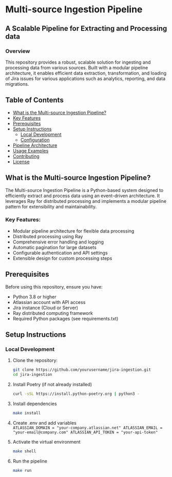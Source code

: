# Multi-source Ingestion Pipeline
## A Scalable Pipeline for Extracting and Processing data

### Overview
This repository provides a robust, scalable solution for ingesting and processing data from various sources. Built with a modular pipeline architecture, it enables efficient data extraction, transformation, and loading of Jira issues for various applications such as analytics, reporting, and data migrations.

## Table of Contents
- [What is the Multi-source Ingestion Pipeline?](#what-is-the-multi-source-ingestion-pipeline)
- [Key Features](#key-features)
- [Prerequisites](#prerequisites)
- [Setup Instructions](#setup-instructions)
  - [Local Development](#local-development)
  - [Configuration](#configuration)
- [Pipeline Architecture](#pipeline-architecture)
- [Usage Examples](#usage-examples)
- [Contributing](#contributing)
- [License](#license)

## What is the Multi-source Ingestion Pipeline?
The Multi-source Ingestion Pipeline is a Python-based system designed to efficiently extract and process data using an event-driven architecture. It leverages Ray for distributed processing and implements a modular pipeline pattern for extensibility and maintainability.

### Key Features:
- Modular pipeline architecture for flexible data processing
- Distributed processing using Ray
- Comprehensive error handling and logging
- Automatic pagination for large datasets
- Configurable authentication and API settings
- Extensible design for custom processing steps

## Prerequisites
Before using this repository, ensure you have:
- Python 3.8 or higher
- Atlassian account with API access
- Jira instance (Cloud or Server)
- Ray distributed computing framework
- Required Python packages (see requirements.txt)

## Setup Instructions

### Local Development
1. Clone the repository:
   ```bash
   git clone https://github.com/yourusername/jira-ingestion.git
   cd jira-ingestion
   ```
2. Install Poetry (if not already installed)
    ```bash
   curl -sSL https://install.python-poetry.org | python3 -
   ```
3. Install dependencies
    ```bash
   make install
   ```

4. Create .env and add variables \
 ``ATLASSIAN_DOMAIN = "your-company.atlassian.net"
    ATLASSIAN_EMAIL = "your-email@company.com"
    ATLASSIAN_API_TOKEN = "your-api-token"``

5. Activate the virtual environment
    ```bash
   make shell
    ```
6. Run the pipeline

    ```bash
   make run
   ```



